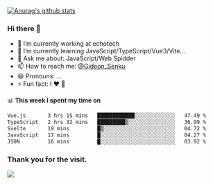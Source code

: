 [![Anurag's github stats](https://github-readme-stats.vercel.app/api?username=gideonsenku)](https://github.com/anuraghazra/github-readme-stats)
### Hi there 👋
- 🔭 I’m currently working at echotech
- 🌱 I’m currently learning JavaScript/TypeScript/Vue3/Vite...
- 💬 Ask me about: JavaScript/Web Spidder 
- 📫 How to reach me: [@Gideon_Senku](https://t.me/Gideon_Senku)
- 😄 Pronouns: ...
- ⚡ Fun fact: I ❤️ 🎵

📊 **This week I spent my time on**
<!--START_SECTION:waka-->

```txt
Vue.js       3 hrs 15 mins   ████████████░░░░░░░░░░░░░   47.49 %
TypeScript   2 hrs 32 mins   █████████▒░░░░░░░░░░░░░░░   36.99 %
Svelte       19 mins         █▒░░░░░░░░░░░░░░░░░░░░░░░   04.72 %
JavaScript   17 mins         █░░░░░░░░░░░░░░░░░░░░░░░░   04.27 %
JSON         16 mins         █░░░░░░░░░░░░░░░░░░░░░░░░   03.92 %
```

<!--END_SECTION:waka-->


### Thank you for the visit.
![](http://profile-counter.glitch.me/gideonsenku/count.svg)
<!--
**GideonSenku/GideonSenku** is a ✨ _special_ ✨ repository because its `README.md` (this file) appears on your GitHub profile.

Here are some ideas to get you started:

- 🔭 I’m currently working on ...
- 🌱 I’m currently learning ...
- 👯 I’m looking to collaborate on ...
- 🤔 I’m looking for help with ...
- 💬 Ask me about ...
- 📫 How to reach me: ...
- 😄 Pronouns: ...
- ⚡ Fun fact: ...
-->
